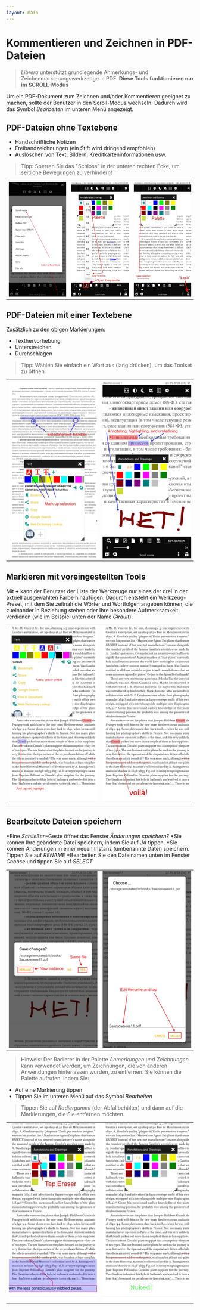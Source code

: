 ```yaml
---
layout: main
---
```


# Kommentieren und Zeichnen in PDF-Dateien

> _Librera_ unterstützt grundlegende Anmerkungs- und Zeichenmarkierungswerkzeuge in PDF. **Diese Tools funktionieren nur im SCROLL-Modus**

Um ein PDF-Dokument zum Zeichnen und/oder Kommentieren geeignet zu machen, sollte der Benutzer in den Scroll-Modus wechseln.
Dadurch wird das Symbol _Bearbeiten_ im unteren Menü angezeigt.

## PDF-Dateien ohne Textebene
- Handschriftliche Notizen
- Freihandzeichnungen (ein Stift wird dringend empfohlen)
- Auslöschen von Text, Bildern, Kreditkarteninformationen usw.
> Tipp: Sperren Sie das &quot;Schloss&quot; in der unteren rechten Ecke, um seitliche Bewegungen zu verhindern!

||||
|-|-|-|
|![](1.jpg)|![](2.jpg)|![](3.jpg)|

## PDF-Dateien mit einer Textebene
Zusätzlich zu den obigen Markierungen:
- Texthervorhebung
- Unterstreichen
- Durchschlagen
> Tipp: Wählen Sie einfach ein Wort aus (lang drücken), um das Toolset zu öffnen

|||
|-|-|
|![](4.jpg)|![](5.jpg)|

## Markieren mit voreingestellten Tools
Mit **+** kann der Benutzer der Liste der Werkzeuge nur eines der drei in der aktuell ausgewählten Farbe hinzufügen.
Dadurch entsteht ein Werkzeug-Preset, mit dem Sie zeitnah die Wörter und Wortfolgen angeben können, die zueinander in Beziehung stehen oder Ihre besondere Aufmerksamkeit verdienen (wie im Beispiel unten der Name _Girault_).

|||
|-|-|
|![](8.jpg)|![](9.jpg)|

## Bearbeitete Dateien speichern
*Eine _Schließen_-Geste öffnet das Fenster _Änderungen speichern?_
*Sie können Ihre geänderte Datei speichern, indem Sie auf _JA_ tippen.
*Sie können Änderungen in einer neuen Instanz (umbenannte Datei) speichern. Tippen Sie auf _RENAME_
*Bearbeiten Sie den Dateinamen unten im Fenster _Choose_ und tippen Sie auf _SELECT_

|||
|-|-|
|![](6.jpg)|![](7.jpg)|
> Hinweis: Der Radierer in der Palette _Anmerkungen und Zeichnungen_ kann verwendet werden, um Zeichnungen, die von anderen Anwendungen hinterlassen wurden, zu entfernen.
> Sie können die Palette aufrufen, indem Sie:
- Auf eine Markierung tippen
- Tippen Sie im unteren Menü auf das Symbol _Bearbeiten_

> Tippen Sie auf _Radiergummi_ (der Abfallbehälter) und dann auf die Markierungen, die Sie entfernen möchten.

|||
|-|-|
|![](10.jpg)|![](11.jpg)|
